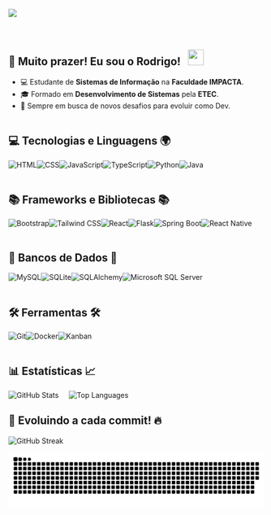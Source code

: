 <br>
<div>
    <img src="https://readme-typing-svg.demolab.com/?font=Poppins&weight=500&size=33&duration=3000&pause=1000&color=1E90FF&vCenter=true&repeat=false&width=720&lines=%3CWelcome+to+my+coding+universe!+%F0%9F%8C%8D+%F0%9F%9A%80%3E" align="left" />
    
</div>
<br><br><br>

## 🌟 Muito prazer! Eu sou o <strong>Rodrigo</strong>! &nbsp; <img src="https://media.giphy.com/media/hvRJCLFzcasrR4ia7z/giphy.gif" width="31" height="31" />

- 💻 Estudante de <strong>Sistemas de Informação</strong> na <strong>Faculdade IMPACTA</strong>.
- 🎓 Formado em <strong>Desenvolvimento de Sistemas</strong> pela <strong>ETEC</strong>.
- 🎯 Sempre em busca de novos desafios para evoluir como Dev.
<br><br>

## 💻 Tecnologias e Linguagens 🌍

<img 
  align="left" 
  alt="HTML" 
  title="HTML" 
  height="28px" 
  src="https://cdn.jsdelivr.net/gh/devicons/devicon@latest/icons/html5/html5-original.svg" 
/>
<img 
  align="left" 
  alt="CSS" 
  title="CSS"
  height="28px"
  src="https://cdn.jsdelivr.net/gh/devicons/devicon@latest/icons/css3/css3-original.svg" 
/>
<img 
  align="left" 
  alt="JavaScript" 
  title="JavaScript"
  height="28px"
  src="https://cdn.jsdelivr.net/gh/devicons/devicon@latest/icons/javascript/javascript-original.svg" 
/>
<img 
  align="left" 
  alt="TypeScript"
  title="TypeScript" 
  height="28px"
  src="https://cdn.jsdelivr.net/gh/devicons/devicon@latest/icons/typescript/typescript-original.svg" 
/>
<img 
  align="left" 
  alt="Python" 
  title="Python"
  height="28px"
  src="https://cdn.jsdelivr.net/gh/devicons/devicon@latest/icons/python/python-original.svg" 
/>
<img 
  align="left" 
  alt="Java" 
  title="Java"
  height="28px"
  src="https://cdn.jsdelivr.net/gh/devicons/devicon@latest/icons/java/java-original.svg" 
/>
<br><br>

## 📚 Frameworks e Bibliotecas 📚

<img 
  align="left" 
  alt="Bootstrap"
  title="Bootstrap" 
  height="28px"
  src="https://img.shields.io/badge/bootstrap-%238511FA.svg?style=for-the-badge&logo=bootstrap&logoColor=white"
/>
<img 
  align="left" 
  alt="Tailwind CSS"
  title="Tailwind CSS" 
  height="28px"
  src="https://img.shields.io/badge/Tailwind%20CSS-06A7D0?logo=tailwindcss&logoColor=white&style=for-the-badge"
/>
<img 
  align="left" 
  alt="React"
  title="React" 
  height="28px"
  src="https://img.shields.io/badge/React-20232A?logo=react&logoColor=61DAFB&style=for-the-badge"
/>
<img 
  align="left" 
  alt="Flask" 
  title="Flask"
  height="28px"
  src="https://img.shields.io/badge/Flask-4B4B4B?logo=flask&logoColor=white&style=for-the-badge"
/>
<img 
  align="left" 
  alt="Spring Boot" 
  title="Spring Boot"
  height="28px"
  src="https://img.shields.io/badge/Spring%20Boot-6DB33F?logo=springboot&logoColor=white&style=for-the-badge"
/>
<img 
  align="left" 
  alt="React Native"
  title="React Native" 
  height="28px"
  src="https://img.shields.io/badge/react_native-%2320232a.svg?style=for-the-badge&logo=react&logoColor=%2361DAFB"
/>

<br><br>

## 🎲 Bancos de Dados 🎲

<img 
  align="left" 
  alt="MySQL" 
  title="MySQL"
  height="28px"
  src="https://img.shields.io/badge/MySQL-4479A1?logo=mysql&logoColor=white&style=for-the-badge"
/>
<img 
  align="left" 
  alt="SQLite" 
  title="SQLite"
  height="28px"
  src="https://img.shields.io/badge/SQLite-003B57?logo=sqlite&logoColor=white&style=for-the-badge"
/>
<img 
  align="left" 
  alt="SQLAlchemy" 
  title="SQLAlchemy"
  height="28px"
  src="https://img.shields.io/badge/SQLAlchemy-4F5B93?logo=sqlalchemy&logoColor=white&style=for-the-badge"
/>
<img 
  align="left" 
  alt="Microsoft SQL Server" 
  title="Microsoft SQL Server"
  height="28px"
  src="https://img.shields.io/badge/Microsoft%20SQL%20Server-CC2927?logo=microsoftsqlserver&logoColor=white&style=for-the-badge"
/>

<br><br>

## 🛠️ Ferramentas 🛠️

<img 
  align="left" 
  alt="Git" 
  title="Git"
  height="28px"
  src="https://img.shields.io/badge/Git-F05032?logo=git&logoColor=white&style=for-the-badge"
/>
<img 
  align="left" 
  alt="Docker" 
  title="Docker"
  height="28px"
  src="https://img.shields.io/badge/Docker-2496ED?logo=docker&logoColor=white&style=for-the-badge"
/>
<img 
  align="left" 
  alt="Kanban"
  title="Kanban" 
  height="28px"
  src="https://img.shields.io/badge/Kanban-00B140?logo=trello&logoColor=white&style=for-the-badge"
/>

<br><br>

## 📊 Estatísticas 📈

<p>
  <img 
    alt="GitHub Stats"
    height="200"
    src="https://github-readme-stats.vercel.app/api?username=rodrigomazucato&show_icons=true&theme=algolia&include_all_commits=true"
  />
  &nbsp;&nbsp;&nbsp;
  <img 
    alt="Top Languages"
    height="200"
    src="https://github-readme-stats.vercel.app/api/top-langs/?username=rodrigomazucato&theme=algolia&layout=compact&langs_count=9"
  />
</p>

## 🔄 Evoluindo a cada commit! 🔥
<p>
  <img 
    align="center"
    alt="GitHub Streak"
    src="https://github-readme-streak-stats.herokuapp.com/?user=rodrigomazucato&theme=algolia&hide_border=false"
  />
</p>

![snake animation](https://github.com/rodrigomazucato/rodrigomazucato/blob/output/github-contribution-grid-snake-dark.svg)
